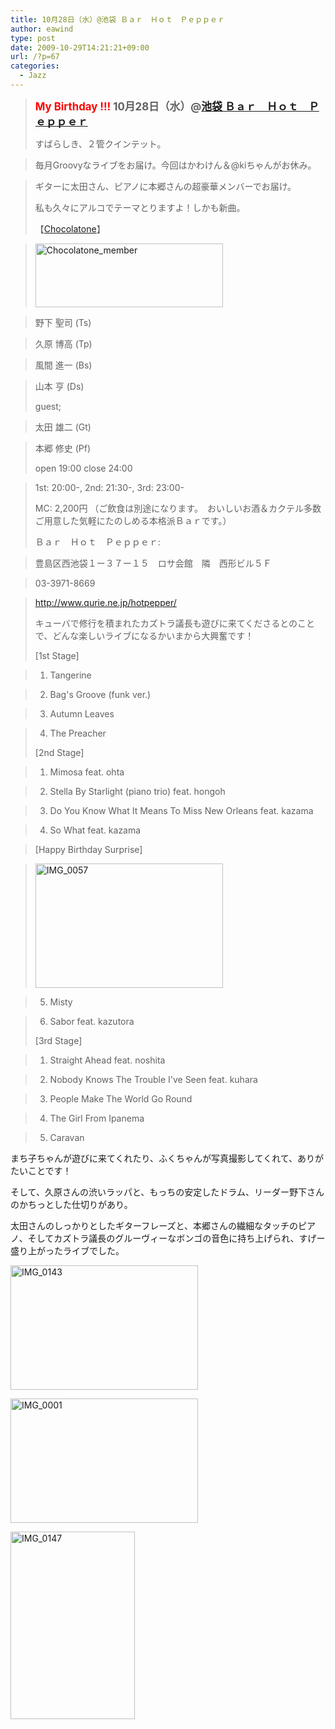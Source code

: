```yaml
---
title: 10月28日（水）@池袋 Ｂａｒ　Ｈｏｔ　Ｐｅｐｐｅｒ
author: eawind
type: post
date: 2009-10-29T14:21:21+09:00
url: /?p=67
categories:
  - Jazz
---
```

> <big><strong><span style="color: #ff0000;">My Birthday !!!</span> 10月28日（水）@<a href="http://jazzhotpepper.com/" target="_blank">池袋 Ｂａｒ　Ｈｏｔ　Ｐｅｐｐｅｒ</a></strong></big>
>
> すばらしき、２管クインテット。

> 毎月Groovyなライブをお届け。今回はかわけん＆@kiちゃんがお休み。

> ギターに太田さん、ピアノに本郷さんの超豪華メンバーでお届け。
>
> 私も久々にアルコでテーマとりますよ！しかも新曲。
>
> 【[Chocolatone][1]】

> <span class="mt-enclosure mt-enclosure-image" style="display: inline;"><a href="/img/wp/2009/10/Chocolatone_member.jpg"><img class="alignnone size-medium wp-image-840" src="/img/wp/2009/10/Chocolatone_member-300x102.jpg" alt="Chocolatone_member" width="300" height="102" srcset="/img/wp/2009/10/Chocolatone_member-300x102.jpg 300w, /img/wp/2009/10/Chocolatone_member.jpg 727w" sizes="(max-width: 300px) 100vw, 300px" /></a></span>

> 野下 聖司 (Ts)

> 久原 博高 (Tp)

> 風間 進一 (Bs)

> 山本 亨 (Ds)
>
> guest;

> 太田 雄二 (Gt)

> 本郷 修史 (Pf)
>
> open 19:00 close 24:00

> 1st: 20:00-, 2nd: 21:30-, 3rd: 23:00-
>
> MC: 2,200円 （ご飲食は別途になります。　おいしいお酒＆カクテル多数ご用意した気軽にたのしめる本格派Ｂａｒです。）
>
> Ｂａｒ　Ｈｏｔ　Ｐｅｐｐｅｒ:

> 豊島区西池袋１ー３７ー１５　ロサ会館　隣　西形ビル５Ｆ

> 03-3971-8669

> <a href="http://jazzhotpepper.com/" target="_blank">http://www.qurie.ne.jp/hotpepper/</a>
>
> キューバで修行を積まれたカズトラ議長も遊びに来てくださるとのことで、どんな楽しいライブになるかいまから大興奮です！
>
> [1st Stage]

> 1. Tangerine

> 2. Bag's Groove (funk ver.)

> 3. Autumn Leaves

> 4. The Preacher
>
> [2nd Stage]

> 1. Mimosa feat. ohta

> 2. Stella By Starlight (piano trio) feat. hongoh

> 3. Do You Know What It Means To Miss New Orleans feat. kazama

> 4. So What feat. kazama

> [Happy Birthday Surprise]

> <span class="mt-enclosure mt-enclosure-image" style="display: inline;"><a href="/img/wp/2009/10/IMG_0057.jpg"><img class="alignnone size-medium wp-image-841" src="/img/wp/2009/10/IMG_0057-300x199.jpg" alt="IMG_0057" width="300" height="199" srcset="/img/wp/2009/10/IMG_0057-300x199.jpg 300w, /img/wp/2009/10/IMG_0057-1024x681.jpg 1024w" sizes="(max-width: 300px) 100vw, 300px" /></a></span>

> 5. Misty

> 6. Sabor feat. kazutora
>
> [3rd Stage]

> 1. Straight Ahead feat. noshita

> 2. Nobody Knows The Trouble I've Seen feat. kuhara

> 3. People Make The World Go Round

> 4. The Girl From Ipanema

> 5. Caravan

まち子ちゃんが遊びに来てくれたり、ふくちゃんが写真撮影してくれて、ありがたいことです！

そして、久原さんの渋いラッパと、もっちの安定したドラム、リーダー野下さんのかちっとした仕切りがあり。

太田さんのしっかりとしたギターフレーズと、本郷さんの繊細なタッチのピアノ、そしてカズトラ議長のグルーヴィーなボンゴの音色に持ち上げられ、すげー盛り上がったライブでした。

<span class="mt-enclosure mt-enclosure-image" style="display: inline;"><a href="/img/wp/2009/10/IMG_0143.jpg"><img class="alignnone size-medium wp-image-842" src="/img/wp/2009/10/IMG_0143-300x199.jpg" alt="IMG_0143" width="300" height="199" srcset="/img/wp/2009/10/IMG_0143-300x199.jpg 300w, /img/wp/2009/10/IMG_0143-1024x681.jpg 1024w" sizes="(max-width: 300px) 100vw, 300px" /></a></span>

<span class="mt-enclosure mt-enclosure-image" style="display: inline;"><a href="/img/wp/2009/10/IMG_0001.jpg"><img class="alignnone size-medium wp-image-844" src="/img/wp/2009/10/IMG_0001-300x199.jpg" alt="IMG_0001" width="300" height="199" srcset="/img/wp/2009/10/IMG_0001-300x199.jpg 300w, /img/wp/2009/10/IMG_0001-1024x681.jpg 1024w" sizes="(max-width: 300px) 100vw, 300px" /></a></span>

<span class="mt-enclosure mt-enclosure-image" style="display: inline;"><a href="/img/wp/2009/10/IMG_0147.jpg"><img class="alignnone size-medium wp-image-845" src="/img/wp/2009/10/IMG_0147-199x300.jpg" alt="IMG_0147" width="199" height="300" srcset="/img/wp/2009/10/IMG_0147-199x300.jpg 199w, /img/wp/2009/10/IMG_0147-681x1024.jpg 681w, /img/wp/2009/10/IMG_0147.jpg 1288w" sizes="(max-width: 199px) 100vw, 199px" /></a></span>

&nbsp;

 [1]: http://www.eawind.net/?page_id=930

